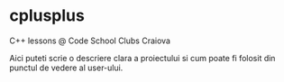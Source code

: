 # cplusplus
C++ lessons @ Code School Clubs Craiova

Aici puteti scrie o descriere clara a proiectului si cum poate fi folosit din punctul de vedere al user-ului.
